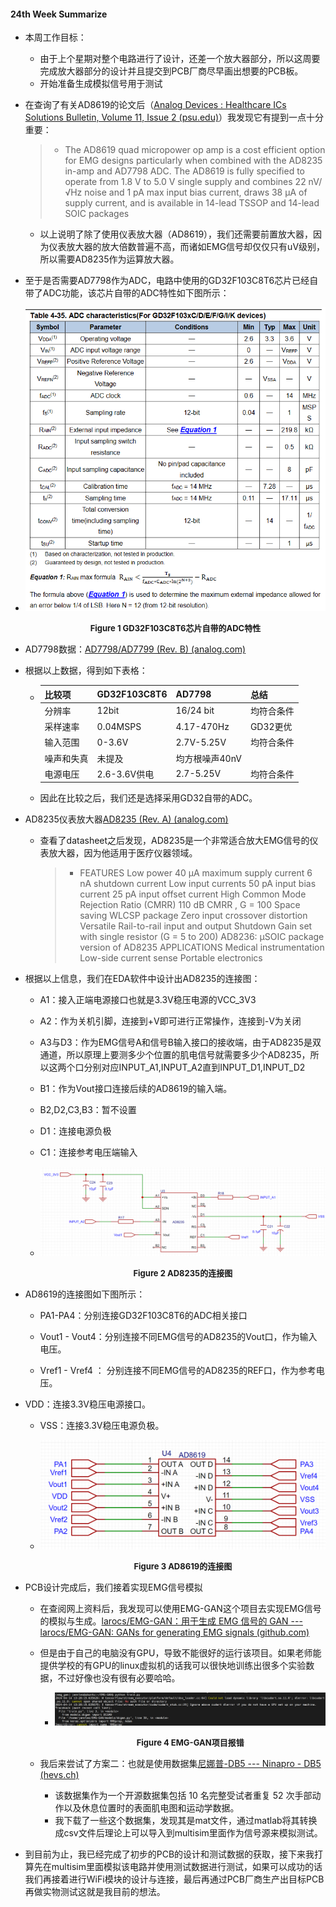 #### 24th Week Summarize

- 本周工作目标：

  - 由于上个星期对整个电路进行了设计，还差一个放大器部分，所以这周要完成放大器部分的设计并且提交到PCB厂商尽早画出想要的PCB板。
  - 开始准备生成模拟信号用于测试

- 在查询了有关AD8619的论文后（[Analog Devices : Healthcare ICs Solutions Bulletin, Volume 11, Issue 2 (psu.edu)](https://citeseerx.ist.psu.edu/document?repid=rep1&type=pdf&doi=67d00a7e2e6b532d7e95d5fb378d8db47219d2c3)）我发现它有提到一点十分重要：

  > - The AD8619 quad micropower op amp is a cost efficient option for EMG designs particularly when combined with the AD8235 in-amp and AD7798 ADC. The AD8619 is fully specified to operate from 1.8 V to 5.0 V single supply and combines 22 nV/√Hz noise and 1 pA max input bias current, draws 38 μA of supply current, and is available in 14-lead TSSOP and 14-lead SOIC packages

  - 以上说明了除了使用仪表放大器（AD8619），我们还需要前置放大器，因为仪表放大器的放大倍数普遍不高，而诸如EMG信号却仅仅只有uV级别，所以需要AD8235作为运算放大器。

- 至于是否需要AD7798作为ADC，电路中使用的GD32F103C8T6芯片已经自带了ADC功能，该芯片自带的ADC特性如下图所示：

- ![](24week_summarize_ch.assets/image-20240411191519360.png)

  <center><b><font size ='2'>Figure 1 GD32F103C8T6芯片自带的ADC特性</font></b></center></font>

- AD7798数据：[AD7798/AD7799 (Rev. B) (analog.com)](https://www.analog.com/media/en/technical-documentation/data-sheets/ad7798_7799.pdf)

- 根据以上数据，得到如下表格：

  - | 比较项     | GD32F103C8T6 | AD7798         | 总结       |
    | ---------- | ------------ | -------------- | ---------- |
    | 分辨率     | 12bit        | 16/24 bit      | 均符合条件 |
    | 采样速率   | 0.04MSPS     | 4.17-470Hz     | GD32更优   |
    | 输入范围   | 0-3.6V       | 2.7V-5.25V     | 均符合条件 |
    | 噪声和失真 | 未提及       | 均方根噪声40nV |            |
    | 电源电压   | 2.6-3.6V供电 | 2.7-5.25V      | 均符合条件 |

    

  - 因此在比较之后，我们还是选择采用GD32自带的ADC。

- AD8235仪表放大器[AD8235 (Rev. A) (analog.com)](https://www.analog.com/media/en/technical-documentation/data-sheets/AD8235.pdf)

  - 查看了datasheet之后发现，AD8235是一个非常适合放大EMG信号的仪表放大器，因为他适用于医疗仪器领域。

    > - FEATURES
    >   	Low power
    >   		40 μA maximum supply current
    >   		6 nA shutdown current
    >   	Low input currents
    >   		50 pA input bias current
    >   		25 pA input offset current
    >   	High Common Mode Rejection Ratio (CMRR)
    >   		110 dB CMRR , G = 100
    >   	Space saving
    >   		WLCSP package
    >   	Zero input crossover distortion
    >   	Versatile
    >   		Rail-to-rail input and output
    >   		Shutdown
    >   		Gain set with single resistor (G = 5 to 200)
    >   	AD8236: μSOIC package version of AD8235
    >   APPLICATIONS
    >   	Medical instrumentation
    >   	Low-side current sense
    >   	Portable electronics

- 根据以上信息，我们在EDA软件中设计出AD8235的连接图：

  - A1：接入正端电源接口也就是3.3V稳压电源的VCC_3V3

  - A2：作为关机引脚，连接到+V即可进行正常操作，连接到-V为关闭

  - A3与D3：作为EMG信号A和信号B输入接口的接收端，由于AD8235是双通道，所以原理上要测多少个位置的肌电信号就需要多少个AD8235，所以这两个口分别对应INPUT_A1,INPUT_A2直到INPUT_D1,INPUT_D2

  - B1：作为Vout接口连接后续的AD8619的输入端。

  - B2,D2,C3,B3：暂不设置

  - D1：连接电源负极

  - C1：连接参考电压端输入

  - ![image-20240414010939458](24week_summarize_ch.assets/image-20240414010939458.png)

    <center><b><font size ='2'>Figure 2 AD8235的连接图</font></b></center></font>

- AD8619的连接图如下图所示：
  - PA1-PA4：分别连接GD32F103C8T6的ADC相关接口
  
  - Vout1 - Vout4：分别连接不同EMG信号的AD8235的Vout口，作为输入电压。
  
  - Vref1 - Vref4 ： 分别连接不同EMG信号的AD8235的REF口，作为参考电压。
  
- VDD：连接3.3V稳压电源接口。
  
  - VSS：连接3.3V稳压电源负极。
  
  - ![](24week_summarize_ch.assets/image-20240414181536887.png)
  
    <center><b><font size ='2'>Figure 3 AD8619的连接图</font></b></center></font>
  
- PCB设计完成后，我们接着实现EMG信号模拟
  - 在查阅网上资料后，我发现可以使用EMG-GAN这个项目去实现EMG信号的模拟与生成。[larocs/EMG-GAN：用于生成 EMG 信号的 GAN --- larocs/EMG-GAN: GANs for generating EMG signals (github.com)](https://github.com/larocs/EMG-GAN)
  - 但是由于自己的电脑没有GPU，导致不能很好的运行该项目。如果老师能提供学校的有GPU的linux虚拟机的话我可以很快地训练出很多个实验数据，不过好像也没有很有必要哈哈。
    
    - ![image-20240414214326939](24week_summarize_ch.assets/image-20240414214326939.png)
    
      <center><b><font size ='2'>Figure 4 EMG-GAN项目报错</font></b></center></font>
  - 我后来尝试了方案二：也就是使用数据集[尼娜普-DB5 --- Ninapro - DB5 (hevs.ch)](https://ninapro.hevs.ch/instructions/DB5.html)
    - 该数据集作为一个开源数据集包括 10 名完整受试者重复 52 次手部动作以及休息位置时的表面肌电图和运动学数据。
    - 我下载了一些这个数据集，发现其是mat文件，通过matlab将其转换成csv文件后理论上可以导入到multisim里面作为信号源来模拟测试。
  
- 到目前为止，我已经完成了初步的PCB的设计和测试数据的获取，接下来我打算先在multisim里面模拟该电路并使用测试数据进行测试，如果可以成功的话我们再接着进行WiFi模块的设计与连接，最后再通过PCB厂商生产出目标PCB再做实物测试这就是我目前的想法。